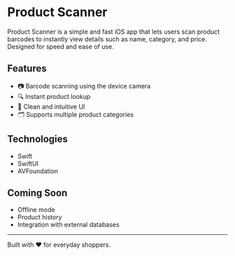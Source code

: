 # Product Scanner

Product Scanner is a simple and fast iOS app that lets users scan product barcodes to instantly view details such as name, category, and price. Designed for speed and ease of use.

## Features

- 📷 Barcode scanning using the device camera  
- 🔍 Instant product lookup  
- 🧾 Clean and intuitive UI  
- 🗂️ Supports multiple product categories  

## Technologies

- Swift  
- SwiftUI  
- AVFoundation  

## Coming Soon

- Offline mode  
- Product history  
- Integration with external databases  

---

Built with ❤️ for everyday shoppers.